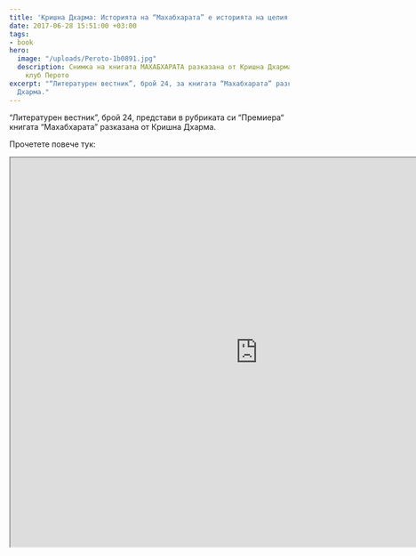 ```yaml
---
title: 'Кришна Дхарма: Историята на “Махабхарата” е историята на целия Космос'
date: 2017-06-28 15:51:00 +03:00
tags:
- book
hero:
  image: "/uploads/Peroto-1b0891.jpg"
  description: Снимка на книгата МАХАБХАРАТА разказана от Кришна Дхарма в Литературен
    клуб Перото
excerpt: "“Литературен вестник”, брой 24, за книгата “Махабхарата” разказана от Кришна
  Дхарма."
---
```


“Литературен вестник”, брой 24, представи в рубриката си “Премиера“ книгата “Махабхарата” разказана от Кришна Дхарма.

Прочетете повече тук:

<iframe src="https://drive.google.com/file/d/0B-YAvKlX2FSzU0FtRVR3eUlpeHM/preview" width="890" height="700"></iframe>